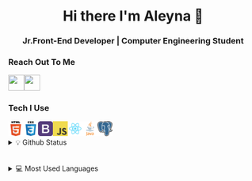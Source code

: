 ## <h1 align="center"> Hi there I'm Aleyna 👋 </h1>

### <p align="center"> Jr.Front-End Developer | Computer Engineering Student </p>
   
### Reach Out To Me

  
 [<img height="32" width="32" src="https://unpkg.com/simple-icons@v6/icons/linkedin.svg" align="left" />][linkedin]
 [<img height="32" width="32" src="https://unpkg.com/simple-icons@v6/icons/gmail.svg" align="left" />][gmail]
<br />
<br />




### Tech I Use
  <img align="left" src="https://raw.githubusercontent.com/github/explore/80688e429a7d4ef2fca1e82350fe8e3517d3494d/topics/html/html.png" width="30" height="30">
  <img align="left" src="https://raw.githubusercontent.com/github/explore/80688e429a7d4ef2fca1e82350fe8e3517d3494d/topics/css/css.png" width="30" height="30">
  <img align="left" src="https://raw.githubusercontent.com/github/explore/80688e429a7d4ef2fca1e82350fe8e3517d3494d/topics/bootstrap/bootstrap.png" width="30" height="30">
  <img align="left" src="https://raw.githubusercontent.com/github/explore/80688e429a7d4ef2fca1e82350fe8e3517d3494d/topics/javascript/javascript.png" width="30" height="30">
  <img align="left" src="https://raw.githubusercontent.com/github/explore/80688e429a7d4ef2fca1e82350fe8e3517d3494d/topics/react/react.png" width="30" height="30">
  <img align="left" src="https://raw.githubusercontent.com/github/explore/5b3600551e122a3277c2c5368af2ad5725ffa9a1/topics/java/java.png" width="30" height="30">
  <img align="left" src="https://raw.githubusercontent.com/github/explore/80688e429a7d4ef2fca1e82350fe8e3517d3494d/topics/postgresql/postgresql.png" width="30" height="30">
  
  <br />
  <br />

<details>
   <summary>💡  Github Status</summary>
   <img src="https://github-readme-stats.vercel.app/api?username=clkaley&theme=radical">
</details>
<br />
<br />

<details>
   <summary>💻 Most Used Languages </summary>
   <img src="https://github-readme-stats.vercel.app/api/top-langs/?username=clkaley&layout=compact&theme=radical">
</details>

[linkedin]:https://www.linkedin.com/in/aleynacelik/
[gmail]:clkkaley@gmail.com


